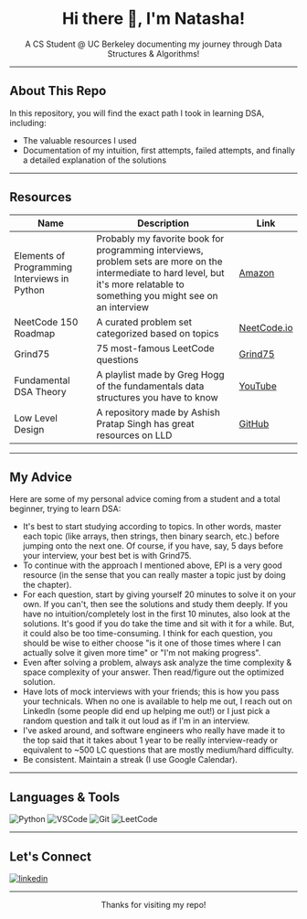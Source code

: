 <h1 align="center">Hi there 👋, I'm Natasha!</h1>

<p align="center">
  A CS Student @ UC Berkeley documenting my journey through Data Structures & Algorithms!  
</p>

---

## About This Repo

In this repository, you will find the exact path I took in learning DSA, including:
- The valuable resources I used
- Documentation of my intuition, first attempts, failed attempts, and finally a detailed explanation of the solutions

---

## Resources

| Name | Description | Link |
| ------ | -------- | ------ |
| Elements of Programming Interviews in Python | Probably my favorite book for programming interviews, problem sets are more on the intermediate to hard level, but it's more relatable to something you might see on an interview | [Amazon](https://a.co/d/928ptwD) |
| NeetCode 150 Roadmap | A curated problem set categorized based on topics | [NeetCode.io](https://neetcode.io/roadmap) |
| Grind75 | 75 most-famous LeetCode questions | [Grind75](https://www.techinterviewhandbook.org/grind75/) |
| Fundamental DSA Theory | A playlist made by Greg Hogg of the fundamentals data structures you have to know | [YouTube](https://www.youtube.com/playlist?list=PLKYEe2WisBTGq9T0wPulXz1otUsVeOGey) |
|Low Level Design | A repository made by Ashish Pratap Singh has great resources on LLD | [GitHub](https://github.com/ashishps1/awesome-low-level-design) |

---

## My Advice

Here are some of my personal advice coming from a student and a total beginner, trying to learn DSA:
- It's best to start studying according to topics. In other words, master each topic (like arrays, then strings, then binary search, etc.) before jumping onto the next one. Of course, if you have, say, 5 days before your interview, your best bet is with Grind75.
- To continue with the approach I mentioned above, EPI is a very good resource (in the sense that you can really master a topic just by doing the chapter).
- For each question, start by giving yourself 20 minutes to solve it on your own. If you can't, then see the solutions and study them deeply. If you have no intuition/completely lost in the first 10 minutes, also look at the solutions. It's good if you do take the time and sit with it for a while. But, it could also be too time-consuming. I think for each question, you should be wise to either choose "is it one of those times where I can actually solve it given more time" or "I'm not making progress". 
- Even after solving a problem, always ask analyze the time complexity & space complexity of your answer. Then read/figure out the optimized solution.
- Have lots of mock interviews with your friends; this is how you pass your technicals. When no one is available to help me out, I reach out on LinkedIn (some people did end up helping me out!) or I just pick a random question and talk it out loud as if I'm in an interview.
- I've asked around, and software engineers who really have made it to the top said that it takes about 1 year to be really interview-ready or equivalent to ~500 LC questions that are mostly medium/hard difficulty.
- Be consistent. Maintain a streak (I use Google Calendar).

---

## Languages & Tools

![Python](https://img.shields.io/badge/Python-3670A0?style=for-the-badge&logo=python&logoColor=ffdd54)
![VSCode](https://img.shields.io/badge/VSCode-007ACC?style=for-the-badge&logo=visual-studio-code&logoColor=white)
![Git](https://img.shields.io/badge/Git-F05032?style=for-the-badge&logo=git&logoColor=white)
![LeetCode](https://img.shields.io/badge/LeetCode-FFA116?style=for-the-badge&logo=LeetCode&logoColor=black)

---

## Let's Connect

<p align="left">
<a href="https://www.linkedin.com/in/natasha-lukmanto" target="blank"><img align="center" src="https://img.shields.io/badge/LinkedIn-0A66C2?style=for-the-badge&logo=linkedin&logoColor=white" alt="linkedin" /></a>
</p>

---

<p align="center">Thanks for visiting my repo!</p>
